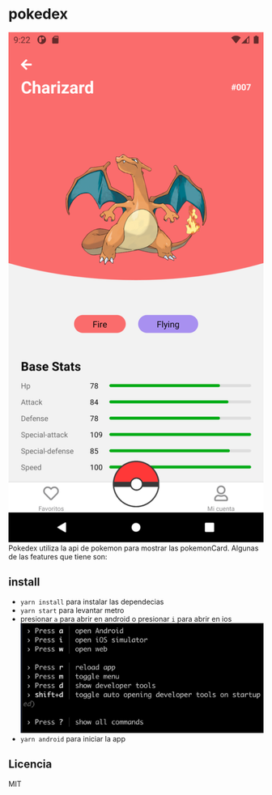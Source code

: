 # pokedex
![captura pokemonCard](.readme-static/pokedex.png)
Pokedex utiliza la api de pokemon para mostrar las pokemonCard.
Algunas de las features que tiene son:

## install
* `yarn install` para instalar las dependecias
* `yarn start` para levantar metro
* presionar `a` para abrir en android o presionar `i` para abrir en ios
![captura para iniciar app](.readme-static/init-app.PNG)
* `yarn android` para iniciar la app

## Licencia
MIT